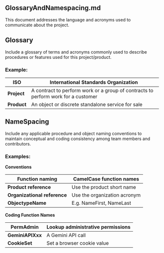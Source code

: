 ## GlossaryAndNamespacing.md

This document addresses the language and acronyms used to communicate about the project.



## **Glossary**

Include a glossary of terms and acronyms commonly used to describe procedures or features used for this project/product.

### **Example:**



| **ISO**     | International Standards Organization                         |
| ----------- | ------------------------------------------------------------ |
| **Project** | A contract to perform work or a group of contracts to perform work for a customer |
| **Product** | An object or discrete standalone service for sale            |



## NameSpacing

Include any applicable procedure and object naming conventions to maintain conceptual and coding consistency among team members and contributors.



### **Examples:**

**Conventions** 

| **Function naming**          | CamelCase function names     |
| ---------------------------- | ---------------------------- |
| **Product reference**        | Use the product short name   |
| **Organizational reference** | Use the organization acronym |
| **ObjectypeName**            | E.g. NameFirst, NameLast     |



**Coding Function Names**

| **PermAdmin**    | Lookup administrative permissions |
| ---------------- | --------------------------------- |
| **GeminiAPIXxx** | A Gemini API call                 |
| **CookieSet**    | Set a browser cookie value        |